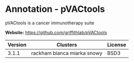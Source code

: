 # Annotation - pVACtools

pVACtools is a cancer immunotherapy suite



**Website:** <https://github.com/griffithlab/pVACtools>

| Version | Clusters | License |
| ------- | -------- | ------- |
| 3.1.1 | rackham bianca miarka snowy | BSD3 |
